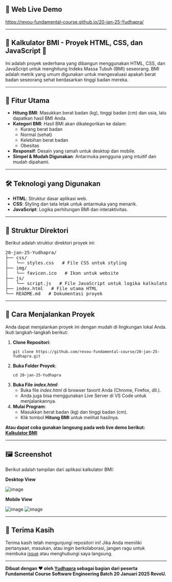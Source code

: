 ## 🔗 Web Live Demo

https://revou-fundamental-course.github.io/20-jan-25-Yudhapra/

---

## 🧮 Kalkulator BMI - Proyek HTML, CSS, dan JavaScript 🚀

Ini adalah proyek sederhana yang dibangun menggunakan HTML, CSS, dan JavaScript untuk menghitung Indeks Massa Tubuh (BMI) seseorang. BMI adalah metrik yang umum digunakan untuk mengevaluasi apakah berat badan seseorang sehat berdasarkan tinggi badan mereka.

---

## 🌟 Fitur Utama

- **Hitung BMI**: Masukkan berat badan (kg), tinggi badan (cm) dan usia, lalu dapatkan hasil BMI Anda.
- **Kategori BMI**: Hasil BMI akan dikategorikan ke dalam:
  - Kurang berat badan
  - Normal (sehat)
  - Kelebihan berat badan
  - Obesitas
- **Responsif**: Desain yang ramah untuk desktop dan mobile.
- **Simpel & Mudah Digunakan**: Antarmuka pengguna yang intuitif dan mudah dipahami.

---

## 🛠️ Teknologi yang Digunakan

- **HTML**: Struktur dasar aplikasi web.
- **CSS**: Styling dan tata letak untuk antarmuka yang menarik.
- **JavaScript**: Logika perhitungan BMI dan interaktivitas.

---

## 📂 Struktur Direktori

Berikut adalah struktur direktori proyek ini:
<pre>
20-jan-25-Yudhapra/
├── css/
│   └── styles.css   # File CSS untuk styling
├── img/
│   └── favicon.ico   # Ikon untuk website
├── js/
│   └── script.js   # File JavaScript untuk logika kalkulator
├── index.html   # File utama HTML
└── README.md   # Dokumentasi proyek
</pre>
---

## 🚀 Cara Menjalankan Proyek

Anda dapat menjalankan proyek ini dengan mudah di lingkungan lokal Anda. Ikuti langkah-langkah berikut:

1. **Clone Repositori**:
   ```
   git clone https://github.com/revou-fundamental-course/20-jan-25-Yudhapra.git
   ```
2. **Buka Folder Proyek**:
   ```
   cd 20-jan-25-Yudhapra
   ```
3. **Buka File** ***index.html***:
   - Buka file *index.html* di browser favorit Anda (Chrome, Firefox, dll.).
   - Anda juga bisa menggunakan Live Server di VS Code untuk menjalankannya.
4. **Mulai Program**:
   - Masukkan berat badan (kg) dan tinggi badan (cm).
   - Klik tombol **Hitung BMI** untuk melihat hasilnya.

**Atau dapat coba gunakan langsung pada web live demo berikut: [Kalkulator BMI](https://revou-fundamental-course.github.io/20-jan-25-Yudhapra/)**

---

## 🖼️ Screenshot
Berikut adalah tampilan dari aplikasi kalkulator BMI:

**Desktop View**

![image](https://github.com/user-attachments/assets/192d1ded-fc10-4db7-bc7d-49bae51b3324)

**Mobile View**

![image](https://github.com/user-attachments/assets/e7ac78bb-62b9-4133-bb7b-de828be1c8f7)
![image](https://github.com/user-attachments/assets/4069a3a5-c527-4102-9c64-447571fe5f30)



---

## 🙏 Terima Kasih
Terima kasih telah mengunjungi repositori ini! Jika Anda memiliki pertanyaan, masukan, atau ingin berkolaborasi, jangan ragu untuk membuka [issue](https://github.com/revou-fundamental-course/20-jan-25-Yudhapra/issues) atau menghubungi saya langsung.

---
**Dibuat dengan ❤️ oleh [Yudhapra](https://github.com/Yudhapra) sebagai bagian dari peserta Fundamental Course Software Engineering Batch 20 Januari 2025 RevoU.**
